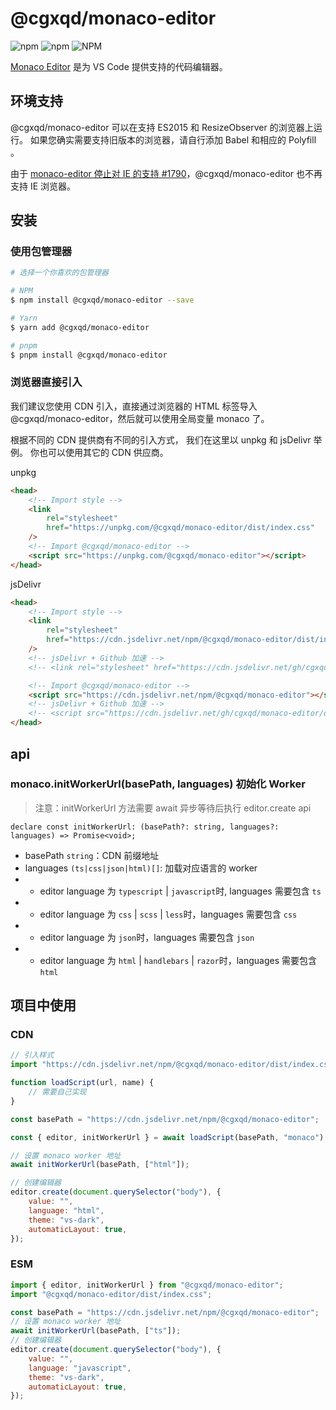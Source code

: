 # @cgxqd/monaco-editor

![npm](https://img.shields.io/npm/v/@cgxqd/monaco-editor)
![npm](https://img.shields.io/npm/dt/@cgxqd/ctable)
![NPM](https://img.shields.io/npm/l/@cgxqd/monaco-editor)

[Monaco Editor](https://github.com/Microsoft/monaco-editor) 是为 VS Code 提供支持的代码编辑器。

## 环境支持

@cgxqd/monaco-editor 可以在支持 ES2015 和 ResizeObserver 的浏览器上运行。 如果您确实需要支持旧版本的浏览器，请自行添加 Babel 和相应的 Polyfill 。

由于 [monaco-editor 停止对 IE 的支持 #1790](https://github.com/microsoft/monaco-editor/issues/1790)，@cgxqd/monaco-editor 也不再支持 IE 浏览器。

## 安装

### 使用包管理器

```bash
# 选择一个你喜欢的包管理器

# NPM
$ npm install @cgxqd/monaco-editor --save

# Yarn
$ yarn add @cgxqd/monaco-editor

# pnpm
$ pnpm install @cgxqd/monaco-editor
```

### 浏览器直接引入

我们建议您使用 CDN 引入，直接通过浏览器的 HTML 标签导入 @cgxqd/monaco-editor，然后就可以使用全局变量 monaco 了。

根据不同的 CDN 提供商有不同的引入方式， 我们在这里以 unpkg 和 jsDelivr 举例。 你也可以使用其它的 CDN 供应商。

unpkg

```html
<head>
	<!-- Import style -->
	<link
		rel="stylesheet"
		href="https://unpkg.com/@cgxqd/monaco-editor/dist/index.css"
	/>
	<!-- Import @cgxqd/monaco-editor -->
	<script src="https://unpkg.com/@cgxqd/monaco-editor"></script>
</head>
```

jsDelivr

```html
<head>
	<!-- Import style -->
	<link
		rel="stylesheet"
		href="https://cdn.jsdelivr.net/npm/@cgxqd/monaco-editor/dist/index.css"
	/>
	<!-- jsDelivr + Github 加速 -->
	<!-- <link rel="stylesheet" href="https://cdn.jsdelivr.net/gh/cgxqd/monaco-editor/dist/index.css" /> -->

	<!-- Import @cgxqd/monaco-editor -->
	<script src="https://cdn.jsdelivr.net/npm/@cgxqd/monaco-editor"></script>
	<!-- jsDelivr + Github 加速 -->
	<!-- <script src="https://cdn.jsdelivr.net/gh/cgxqd/monaco-editor/dist/index.global.js"></script> -->
</head>
```

## api

### monaco.initWorkerUrl(basePath, languages) 初始化 Worker

> 注意：initWorkerUrl 方法需要 await 异步等待后执行 editor.create api

```
declare const initWorkerUrl: (basePath?: string, languages?: languages) => Promise<void>;
```

-   basePath `string`：CDN 前缀地址
-   languages `(ts|css|json|html)[]`: 加载对应语言的 worker
-   -   editor language 为 `typescript` | `javascript`时, languages 需要包含 `ts`
-   -   editor language 为 `css` | `scss` | `less`时，languages 需要包含 `css`
-   -   editor language 为 `json`时，languages 需要包含 `json`
-   -   editor language 为 `html` | `handlebars` | `razor`时，languages 需要包含 `html`

## 项目中使用

### CDN

```js
// 引入样式
import "https://cdn.jsdelivr.net/npm/@cgxqd/monaco-editor/dist/index.css";

function loadScript(url, name) {
	// 需要自己实现
}

const basePath = "https://cdn.jsdelivr.net/npm/@cgxqd/monaco-editor";

const { editor, initWorkerUrl } = await loadScript(basePath, "monaco");

// 设置 monaco worker 地址
await initWorkerUrl(basePath, ["html"]);

// 创建编辑器
editor.create(document.querySelector("body"), {
	value: "",
	language: "html",
	theme: "vs-dark",
	automaticLayout: true,
});
```

### ESM

```js
import { editor, initWorkerUrl } from "@cgxqd/monaco-editor";
import "@cgxqd/monaco-editor/dist/index.css";

const basePath = "https://cdn.jsdelivr.net/npm/@cgxqd/monaco-editor";
// 设置 monaco worker 地址
await initWorkerUrl(basePath, ["ts"]);
// 创建编辑器
editor.create(document.querySelector("body"), {
	value: "",
	language: "javascript",
	theme: "vs-dark",
	automaticLayout: true,
});
```
